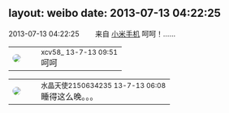 layout: weibo
date: 2013-07-13 04:22:25
---
<meta name="referrer" content="no-referrer" />

2013-07-13 04:22:25  &nbsp;&nbsp;&nbsp;&nbsp;&nbsp;&nbsp; 来自 <a href="http://app.weibo.com/t/feed/22zMnn" rel="nofollow">小米手机</a>
呵呵！…… ​​​

<table style="width: 100%;">
  <tr>
    <td style="width: 40px;"><img style="border-radius:50%" src="https://tva3.sinaimg.cn/crop.0.0.1242.1242.50/801f7e9ajw8f3peekcgoqj20yi0yidg9.jpg?KID=imgbed,tva&Expires=1624464144&ssig=I4g706QHGT"></td>
    <td colspan="2"><small>xcv58_ 13-7-13 09:51</small><br/>呵呵</td>
  </tr>
</table>

<table style="width: 100%;">
  <tr>
    <td style="width: 40px;"><img style="border-radius:50%" src="https://tva1.sinaimg.cn/crop.0.0.80.80.50/803012fbjw8f6z12p78p3j2028028q2p.jpg?KID=imgbed,tva&Expires=1624464144&ssig=M1aRhYv7ig"></td>
    <td colspan="2"><small>水晶天使2150634235 13-7-13 06:08</small><br/>睡得这么晚。。。</td>
  </tr>
</table>
